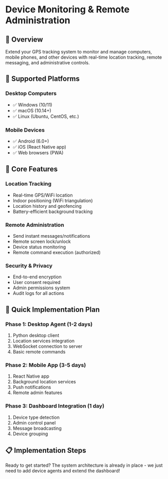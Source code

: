 # Device Monitoring & Remote Administration

## 🎯 **Overview**

Extend your GPS tracking system to monitor and manage computers, mobile phones, and other devices with real-time location tracking, remote messaging, and administrative controls.

## 📱 **Supported Platforms**

### **Desktop Computers**
- ✅ Windows (10/11)
- ✅ macOS (10.14+)
- ✅ Linux (Ubuntu, CentOS, etc.)

### **Mobile Devices**
- ✅ Android (6.0+)
- ✅ iOS (React Native app)
- ✅ Web browsers (PWA)

## 🔧 **Core Features**

### **Location Tracking**
- Real-time GPS/WiFi location
- Indoor positioning (WiFi triangulation)
- Location history and geofencing
- Battery-efficient background tracking

### **Remote Administration**
- Send instant messages/notifications
- Remote screen lock/unlock
- Device status monitoring
- Remote command execution (authorized)

### **Security & Privacy**
- End-to-end encryption
- User consent required
- Admin permissions system
- Audit logs for all actions

## 🚀 **Quick Implementation Plan**

### **Phase 1: Desktop Agent (1-2 days)**
1. Python desktop client
2. Location services integration
3. WebSocket connection to server
4. Basic remote commands

### **Phase 2: Mobile App (3-5 days)**
1. React Native app
2. Background location services
3. Push notifications
4. Remote admin features

### **Phase 3: Dashboard Integration (1 day)**
1. Device type detection
2. Admin control panel
3. Message broadcasting
4. Device grouping

## 📋 **Implementation Steps**

Ready to get started? The system architecture is already in place - we just need to add device agents and extend the dashboard!
